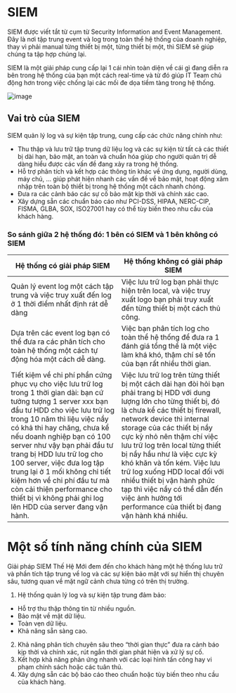 # SIEM

SIEM được viết tắt từ cụm từ Security Information and Event Management.  Đây là nơi tập trung event và log trong toàn thể hệ thống của doanh nghiệp, thay vì phải manual từng thiết bị một, từng thiết bị một, thì SIEM sẽ giúp chúng ta tập hợp chúng lại.

SIEM là một giải pháp cung cấp lại 1 cái nhìn toàn diện về cái gì đang diễn ra bên trong hệ thống của bạn một cách real-time và từ đó giúp IT Team chủ động hơn trong việc chống lại các mối đe dọa tiềm tàng trong hệ thống.

![image](https://user-images.githubusercontent.com/111716161/193769141-eeed977e-1c8b-4bbb-b23b-9fe86a426ef4.png)

## Vai trò của SIEM

SIEM quản lý log và sự kiện tập trung, cung cấp các chức năng chính như:

- Thu thập và lưu trữ tập trung dữ liệu log và các sự kiện từ tất cả các thiết bị dài hạn, bảo mật, an toàn và chuẩn hóa giúp cho người quản trị dễ dàng hiểu được các vấn đề đang xảy ra trong hệ thống.
- Hỗ trợ phân tích và kết hợp các thông tin khác về ứng dụng, người dùng, máy chủ, … giúp phát hiện nhanh các vấn đề về bảo mật, hoạt động xâm nhập trên toàn bộ thiết bị trong hệ thống một cách nhanh chóng.
- Đưa ra các cảnh báo các sự cố bảo mật kịp thời và chính xác cao.
- Xây dựng sẵn các chuẩn báo cáo như PCI-DSS, HIPAA, NERC-CIP, FISMA, GLBA, SOX, ISO27001 hay có thể tùy biến theo nhu cầu của khách hàng.

### So sánh giữa 2 hệ thống đó: 1 bên có SIEM và 1 bên không có SIEM

| Hệ thống có giải pháp SIEM | Hệ thống không có giải pháp SIEM |
|---|---|
| Quản lý event log một cách tập trung và việc truy xuất đến log ở 1 thời điểm nhất định rát dễ dàng | Việc lưu trữ log bạn phải thực hiện trên local, và việc truy xuất logo bạn phải truy xuất đến từng thiết bị một cách thủ công. | 
| Dựa trên các event log bạn có thể đưa ra các phân tích cho toàn hệ thống một cách tự động hóa một cách dễ dàng. | Việc bạn phân tích log cho toàn thể hệ thống để đưa ra 1 đánh giá tổng thể là một việc làm khá khó, thậm chí sẽ tốn của bạn rất nhiều thời gian. |
| Tiết kiệm về chi phí phần cứng phục vụ cho việc lưu trữ log trong 1 thời gian dài: bạn cứ tưởng tượng 1 server xxx bạn đầu tư HDD cho việc lưu trữ log trong 10 năm thì liệu việc nầy có khả thi hay chăng, chưa kể nếu doanh nghiệp bạn có 100 server như vậy bạn phải đầu tư trang bị HDD lưu trữ log cho 100 server, việc đưa log tập trung lại ở 1 mối không chỉ tiết kiệm hơn về chi phí đầu tư mà còn cải thiện performance cho thiết bị vì không phải ghi log lên HDD của server đang vận hành. | Việc lưu trữ log trên từng thiết bị một cách dài hạn đòi hỏi bạn phải trang bị HDD với dung lượng lớn cho từng thiết bị, đó là chưa kể các thiết bị firewall, network device thì internal storage của các thiết bị nầy cực kỳ nhỏ nên thậm chí việc lưu trữ log trên local từng thiết bị nầy hầu như là việc cực kỳ khó khăn và tốn kém. Việc lưu trữ log xuống HDD local đối với nhiều thiết bị vận hành phức tạp thì việc nầy có thể dẫn đến việc ảnh hưởng tới performance của thiết bị đang vận hành khá nhiều.| 

# Một số tính năng chính của SIEM

Giải pháp SIEM Thế Hệ Mới đem đến cho khách hàng một hệ thống lưu trữ và phần tích tập trung về log và các sự kiện bảo mật với sự hiển thị chuyên sâu, tương quan về mặt ngữ cảnh chưa từng có trên thị trường.

1. Hệ thống quản lý log và sự kiện tập trung đảm bảo:
- Hỗ trợ thu thập thông tin từ nhiều nguồn.
- Bảo mật về mặt dữ liệu.
- Toàn vẹn dữ liệu.
- Khả năng sẵn sàng cao.
2. Khả năng phân tích chuyên sâu theo “thời gian thực” đưa ra cảnh báo kịp thời và chính xác, rút ngắn thời gian phát hiện và xử lý sự cố.
3. Kết hợp khả năng phản ứng nhanh với các loại hình tấn công hay vi phạm chính sách hoặc các tuân thủ.
4. Xây dựng sẵn các bộ báo cáo theo chuẩn hoặc tùy biến theo nhu cầu của khách hàng.
